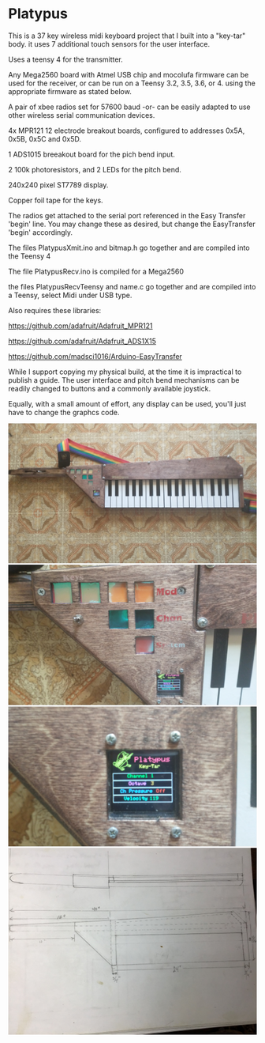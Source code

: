 # Platypus

This is a 37 key wireless midi keyboard project that I built into a "key-tar" body. 
it uses 7 additional touch sensors for the user interface. 

Uses a teensy 4 for the transmitter.

Any Mega2560 board with Atmel USB chip and mocolufa firmware can be used for the receiver, or can be  run on a Teensy 3.2, 3.5, 3.6, or 4. using the appropriate firmware as stated below.

A pair of xbee radios set for 57600 baud  -or- can be easily adapted to use other wireless serial communication devices.

4x MPR121 12 electrode breakout boards, configured to addresses 0x5A, 0x5B, 0x5C and 0x5D.

1 ADS1015 breeakout board for the pich bend input.

2 100k photoresistors, and 2 LEDs for the pitch bend.

240x240 pixel ST7789 display.

Copper foil tape for the keys.

The radios get attached to the serial port referenced in the Easy Transfer 'begin' line.
You may change these as desired, but change the EasyTransfer 'begin' accordingly.

The files PlatypusXmit.ino and bitmap.h go together and are compiled into the Teensy 4

The file PlatypusRecv.ino is compiled for a  Mega2560

the files PlatypusRecvTeensy and name.c go together and are compiled into a Teensy, select Midi under USB type.

Also requires these libraries:

https://github.com/adafruit/Adafruit_MPR121

https://github.com/adafruit/Adafruit_ADS1X15

https://github.com/madsci1016/Arduino-EasyTransfer


While I support copying my physical build, at the time it is impractical to publish a guide. 
The user interface and pitch bend mechanisms can be readily changed to buttons and a commonly available joystick. 

Equally, with a small amount of effort, any display can be used, you'll just have to change the graphcs code.


![alt text](https://github.com/KreoPensas/Platypus/blob/master/IMG_20200901_182636618.jpg)
![alt text](https://github.com/KreoPensas/Platypus/blob/master/IMG_20200901_182652861.jpg)
![alt text](https://github.com/KreoPensas/Platypus/blob/master/IMG_20200901_182703185_2.jpg)
![alt text](https://github.com/KreoPensas/Platypus/blob/master/IMG-0969.jpg)
